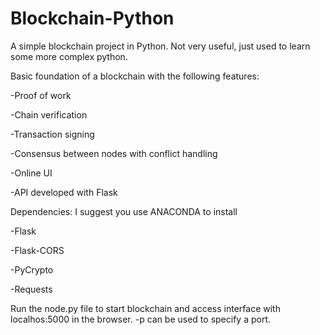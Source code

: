 # Blockchain-Python
A simple blockchain project in Python. Not very useful, just used to learn some more complex python.

Basic foundation of a blockchain with the following features:

-Proof of work

-Chain verification

-Transaction signing

-Consensus between nodes with conflict handling

-Online UI

-API developed with Flask

Dependencies: I suggest you use ANACONDA to install

-Flask

-Flask-CORS

-PyCrypto

-Requests

Run the node.py file to start blockchain and access interface with localhos:5000 in the browser. -p can be used to specify a port.